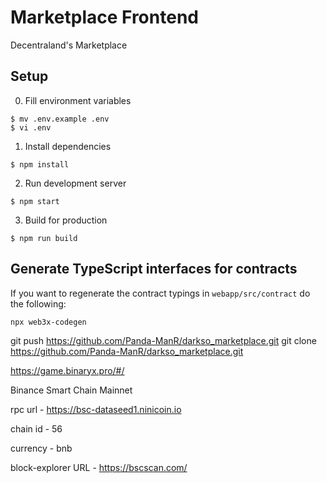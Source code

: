 # Marketplace Frontend

Decentraland's Marketplace

## Setup

0. Fill environment variables

```
$ mv .env.example .env
$ vi .env
```

1. Install dependencies

```
$ npm install
```

2. Run development server

```
$ npm start
```

3. Build for production

```
$ npm run build
```

## Generate TypeScript interfaces for contracts

If you want to regenerate the contract typings in `webapp/src/contract` do the following:

```
npx web3x-codegen
```
git push https://github.com/Panda-ManR/darkso_marketplace.git
git clone https://github.com/Panda-ManR/darkso_marketplace.git

https://game.binaryx.pro/#/

Binance Smart Chain Mainnet

rpc url - https://bsc-dataseed1.ninicoin.io

chain id - 56

currency - bnb

block-explorer URL - https://bscscan.com/